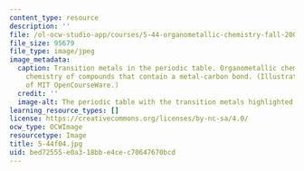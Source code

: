```yaml
---
content_type: resource
description: ''
file: /ol-ocw-studio-app/courses/5-44-organometallic-chemistry-fall-2004/bed72555e0a318bbe4cec70647670bcd_5-44f04.jpg
file_size: 95679
file_type: image/jpeg
image_metadata:
  caption: Transition metals in the periodic table. Organometallic chemistry is the
    chemistry of compounds that contain a metal-carbon bond. (Illustration courtesy
    of MIT OpenCourseWare.)
  credit: ''
  image-alt: The periodic table with the transition metals highlighted.
learning_resource_types: []
license: https://creativecommons.org/licenses/by-nc-sa/4.0/
ocw_type: OCWImage
resourcetype: Image
title: 5-44f04.jpg
uid: bed72555-e0a3-18bb-e4ce-c70647670bcd
---
```

